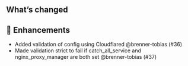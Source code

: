 ## What’s changed
## 🚀 Enhancements

- Added validation of config using Cloudflared @brenner-tobias (#36)
- Made validation strict to fail if catch_all_service and nginx_proxy_manager are both set @brenner-tobias (#37)

